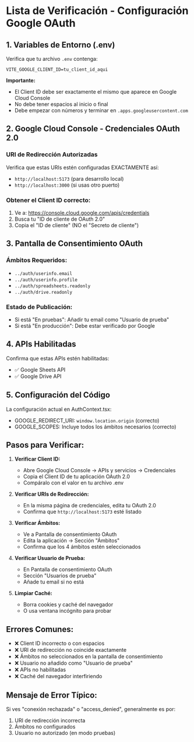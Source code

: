 # Lista de Verificación - Configuración Google OAuth

## 1. Variables de Entorno (.env)

Verifica que tu archivo `.env` contenga:
```
VITE_GOOGLE_CLIENT_ID=tu_client_id_aqui
```

**Importante:** 
- El Client ID debe ser exactamente el mismo que aparece en Google Cloud Console
- No debe tener espacios al inicio o final
- Debe empezar con números y terminar en `.apps.googleusercontent.com`

## 2. Google Cloud Console - Credenciales OAuth 2.0

### URI de Redirección Autorizadas
Verifica que estas URIs estén configuradas EXACTAMENTE así:
- `http://localhost:5173` (para desarrollo local)
- `http://localhost:3000` (si usas otro puerto)

### Obtener el Client ID correcto:
1. Ve a: https://console.cloud.google.com/apis/credentials
2. Busca tu "ID de cliente de OAuth 2.0"
3. Copia el "ID de cliente" (NO el "Secreto de cliente")

## 3. Pantalla de Consentimiento OAuth

### Ámbitos Requeridos:
- `../auth/userinfo.email`
- `../auth/userinfo.profile` 
- `../auth/spreadsheets.readonly`
- `../auth/drive.readonly`

### Estado de Publicación:
- Si está "En pruebas": Añadir tu email como "Usuario de prueba"
- Si está "En producción": Debe estar verificado por Google

## 4. APIs Habilitadas

Confirma que estas APIs estén habilitadas:
- ✅ Google Sheets API
- ✅ Google Drive API

## 5. Configuración del Código

La configuración actual en AuthContext.tsx:
- GOOGLE_REDIRECT_URI: `window.location.origin` (correcto)
- GOOGLE_SCOPES: Incluye todos los ámbitos necesarios (correcto)

## Pasos para Verificar:

1. **Verificar Client ID:**
   - Abre Google Cloud Console → APIs y servicios → Credenciales
   - Copia el Client ID de tu aplicación OAuth 2.0
   - Compáralo con el valor en tu archivo .env

2. **Verificar URIs de Redirección:**
   - En la misma página de credenciales, edita tu OAuth 2.0
   - Confirma que `http://localhost:5173` esté listado

3. **Verificar Ámbitos:**
   - Ve a Pantalla de consentimiento OAuth
   - Edita la aplicación → Sección "Ámbitos"
   - Confirma que los 4 ámbitos estén seleccionados

4. **Verificar Usuario de Prueba:**
   - En Pantalla de consentimiento OAuth
   - Sección "Usuarios de prueba"
   - Añade tu email si no está

5. **Limpiar Caché:**
   - Borra cookies y caché del navegador
   - O usa ventana incógnito para probar

## Errores Comunes:

- ❌ Client ID incorrecto o con espacios
- ❌ URI de redirección no coincide exactamente
- ❌ Ámbitos no seleccionados en la pantalla de consentimiento
- ❌ Usuario no añadido como "Usuario de prueba"
- ❌ APIs no habilitadas
- ❌ Caché del navegador interfiriendo

## Mensaje de Error Típico:
Si ves "conexión rechazada" o "access_denied", generalmente es por:
1. URI de redirección incorrecta
2. Ámbitos no configurados
3. Usuario no autorizado (en modo pruebas)